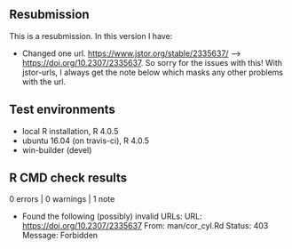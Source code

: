 ## Resubmission
This is a resubmission. In this version I have:
* Changed one url. https://www.jstor.org/stable/2335637/ --> https://doi.org/10.2307/2335637. So sorry for the issues with this! With 
jstor-urls, I always get the note below which masks any other problems with the
url.

## Test environments
* local R installation, R 4.0.5
* ubuntu 16.04 (on travis-ci), R 4.0.5
* win-builder (devel)

## R CMD check results

0 errors | 0 warnings | 1 note

* Found the following (possibly) invalid URLs:
     URL: https://doi.org/10.2307/2335637
       From: man/cor_cyl.Rd
       Status: 403
       Message: Forbidden
